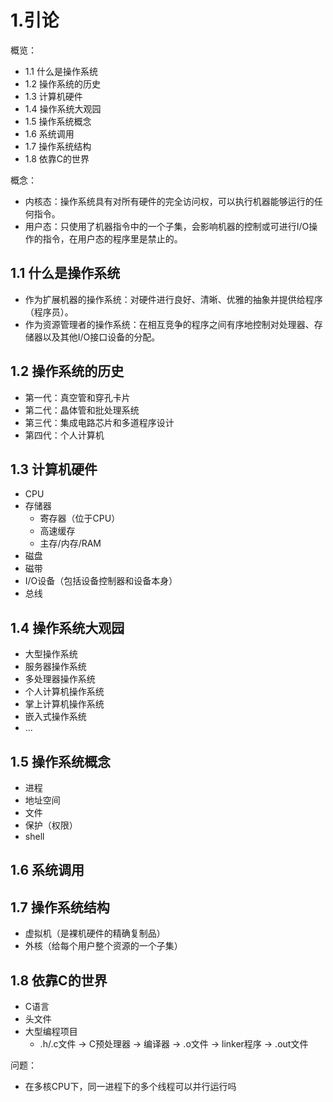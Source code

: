 # 1.引论
概览：
- 1.1 什么是操作系统
- 1.2 操作系统的历史
- 1.3 计算机硬件
- 1.4 操作系统大观园
- 1.5 操作系统概念
- 1.6 系统调用
- 1.7 操作系统结构
- 1.8 依靠C的世界


概念：
- 内核态：操作系统具有对所有硬件的完全访问权，可以执行机器能够运行的任何指令。
- 用户态：只使用了机器指令中的一个子集，会影响机器的控制或可进行I/O操作的指令，在用户态的程序里是禁止的。


## 1.1 什么是操作系统
- 作为扩展机器的操作系统：对硬件进行良好、清晰、优雅的抽象并提供给程序（程序员）。
- 作为资源管理者的操作系统：在相互竞争的程序之间有序地控制对处理器、存储器以及其他I/O接口设备的分配。

## 1.2 操作系统的历史
- 第一代：真空管和穿孔卡片
- 第二代：晶体管和批处理系统
- 第三代：集成电路芯片和多道程序设计
- 第四代：个人计算机

## 1.3 计算机硬件
- CPU
- 存储器
  - 寄存器（位于CPU）
  - 高速缓存
  - 主存/内存/RAM
- 磁盘
- 磁带
- I/O设备（包括设备控制器和设备本身）
- 总线

## 1.4 操作系统大观园
- 大型操作系统
- 服务器操作系统
- 多处理器操作系统
- 个人计算机操作系统
- 掌上计算机操作系统
- 嵌入式操作系统
- ...

## 1.5 操作系统概念
- 进程
- 地址空间
- 文件
- 保护（权限）
- shell 
## 1.6 系统调用
## 1.7 操作系统结构
- 虚拟机（是裸机硬件的精确复制品）
- 外核（给每个用户整个资源的一个子集）

## 1.8 依靠C的世界
- C语言
- 头文件
- 大型编程项目
  - .h/.c文件 -> C预处理器 -> 编译器 -> .o文件 -> linker程序 -> .out文件

问题：
- 在多核CPU下，同一进程下的多个线程可以并行运行吗
